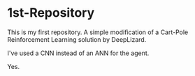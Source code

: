 # 1st-Repository

This is my first repository. 
A simple modification of a Cart-Pole Reinforcement Learning solution by DeepLizard.

I've used a CNN instead of an ANN for the agent.

Yes.
